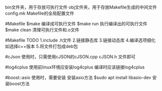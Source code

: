 

bin文件夹，用于存放可执行文件
obj文件夹，用于存放Makefile生成的中间文件
config.mk Makefile的全局配置文件

#Makefile
$make 编译成可执行文件
$make run 执行编译出的可执行文件
$make clean 清理可执行文件和.o文件


#Makefile TODO
1.include .h文件
2.链接静态库
3.链接动态库
4.编译选项细化 如选择c++版本
5.将文件打包成deb包


#cJson
使用时，只需使用cJSON的cJSON.cpp cJSON.h 文件即可

#log4cplus
使用前linux环境应安装log4cplus
编译时应该链接log4cplus

#boost::asio
使用时，需要安装
安装asio方法 $sudo apt install libasio-dev
安装boost方法